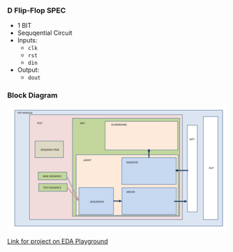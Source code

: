 
### D Flip-Flop SPEC
- 1 BIT
- Sequqential Circuit
- Inputs:
    - `clk`
    - `rst`
    - `din`
- Output:
    - `dout`

### Block Diagram
![BLOCK_DIAGRAM](DFF_Block_Diagram.jpg)

[Link for project on EDA Playground](https://edaplayground.com/x/nVXp)
